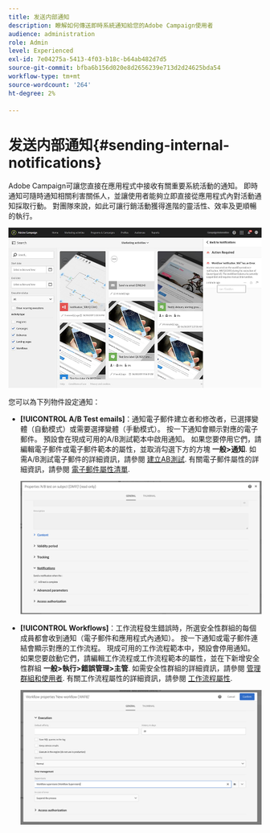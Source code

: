 ```yaml
---
title: 发送内部通知
description: 瞭解如何傳送即時系統通知給您的Adobe Campaign使用者
audience: administration
role: Admin
level: Experienced
exl-id: 7e04275a-5413-4f03-b18c-b64ab482d7d5
source-git-commit: bfba6b156d020e8d2656239e713d2d24625bda54
workflow-type: tm+mt
source-wordcount: '264'
ht-degree: 2%

---
```


# 发送内部通知{#sending-internal-notifications}

Adobe Campaign可讓您直接在應用程式中接收有關重要系統活動的通知。 即時通知可隨時通知相關利害關係人，並讓使用者能夠立即直接從應用程式內對活動通知採取行動。 對團隊來說，如此可讓行銷活動獲得進階的靈活性、效率及更順暢的執行。

![](assets/pulse_3.png)

您可以為下列物件設定通知：

* **[!UICONTROL A/B Test emails]**：通知電子郵件建立者和修改者，已選擇變體（自動模式）或需要選擇變體（手動模式）。 按一下通知會顯示對應的電子郵件。 預設會在現成可用的A/B測試範本中啟用通知。 如果您要停用它們，請編輯電子郵件或電子郵件範本的屬性，並取消勾選下方的方塊 **一般>通知**. 如需A/B測試電子郵件的詳細資訊，請參閱 [建立AB測試](../../channels/using/designing-an-a-b-test-email.md). 有關電子郵件屬性的詳細資訊，請參閱 [電子郵件屬性清單](../../administration/using/configuring-email-channel.md#list-of-email-properties).

   ![](assets/pulse_2.png)

* **[!UICONTROL Workflows]**：工作流程發生錯誤時，所選安全性群組的每個成員都會收到通知（電子郵件和應用程式內通知）。 按一下通知或電子郵件連結會顯示對應的工作流程。 現成可用的工作流程範本中，預設會停用通知。 如果您要啟動它們，請編輯工作流程或工作流程範本的屬性，並在下新增安全性群組 **一般>執行>錯誤管理>主管**. 如需安全性群組的詳細資訊，請參閱 [管理群組和使用者](../../administration/using/managing-groups-and-users.md). 有關工作流程屬性的詳細資訊，請參閱 [工作流程屬性](../../automating/using/managing-execution-options.md).

   ![](assets/pulse_1.png)

